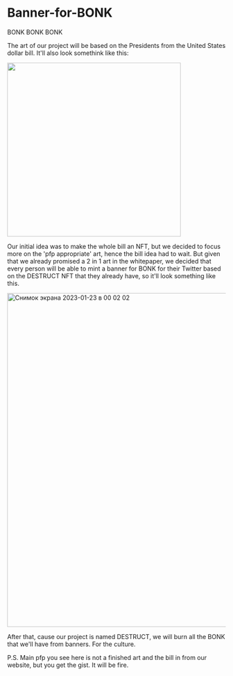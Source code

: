 # Banner-for-BONK
BONK BONK BONK

The art of our project will be based on the Presidents from the United States dollar bill. It'll also look somethink like this: 

<img src="https://user-images.githubusercontent.com/49865530/213940083-c5a81dcb-c396-4183-a8f4-13f34c0aa006.jpg" width="400" height="400" />

Our initial idea was to make the whole bill an NFT, but we decided to focus more on the 'pfp appropriate' art, hence the bill idea had to wait. But given that we already promised a 2 in 1 art in the whitepaper, we decided that every person will be able to mint a banner for BONK for their Twitter based on the DESTRUCT NFT that they already have, so it'll look something like this. 

<img width="768" alt="Снимок экрана 2023-01-23 в 00 02 02" src="https://user-images.githubusercontent.com/49865530/213940255-cb6561dc-86a5-4348-8b04-690e8f4b6e4e.png">

After that, cause our project is named DESTRUCT, we will burn all the BONK that we'll have from banners. For the culture. 

P.S. Main pfp you see here is not a finished art and the bill in from our website, but you get the gist. It will be fire. 
